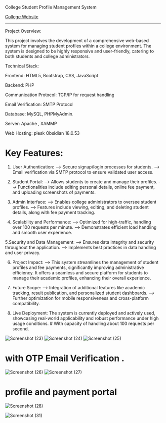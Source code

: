 College Student Profile Management System

[College Website ](https://ggchmr.com/)

------------------------------------------------
Project Overview:

This project involves the development of a comprehensive web-based system for managing student profiles within a college environment. The system is designed to be highly responsive and user-friendly, catering to both students and college administrators.

Technical Stack:

Frontend: HTML5, Bootstrap, CSS, JavaScript

Backend: PHP

Communication Protocol: TCP/IP for request handling

Email Verification: SMTP Protocol

Database: MySQL, PHPMyAdmin.

Server: Apache , XAMMP

Web Hosting: plesk Obsidian 18.0.53

# Key Features:

 1. User Authentication:
--> Secure signup/login processes for students.
--> Email verification via SMTP protocol to ensure validated user access.

 2. Student Portal:
--> Allows students to create and manage their profiles.
--> Functionalities include editing personal details, online fee payment, and uploading screenshots of payments.

 3. Admin Interface:
--> Enables college administrators to oversee student profiles.
--> Features include viewing, editing, and deleting student details, along with fee payment tracking.

 4. Scalability and Performance:
--> Optimized for high-traffic, handling over 100 requests per minute.
--> Demonstrates efficient load handling and smooth user experience.

 5.Security and Data Management:
--> Ensures data integrity and security throughout the application.
--> Implements best practices in data handling and user privacy.

 6. Project Impact:
--> This system streamlines the management of student profiles and fee payments, significantly improving administrative efficiency. It offers a seamless and secure platform for students to manage their academic profiles, enhancing their overall experience.

 7. Future Scope:
--> Integration of additional features like academic tracking, result publication, and personalized student dashboards.
--> Further optimization for mobile responsiveness and cross-platform compatibility.

 8. Live Deployment:
The system is currently deployed and actively used, showcasing real-world applicability and robust performance under high usage conditions. # With capacity of handling about 100 requests per second.


![Screenshot (23)](https://github.com/Shivam9456Singh/Student-Registration-for-college-Website/assets/113454708/f39e448c-0705-4d70-a52a-389ef7953da9)
![Screenshot (24)](https://github.com/Shivam9456Singh/Student-Registration-for-college-Website/assets/113454708/3962f1f0-4eff-4b82-849e-5b15786c69cd)
![Screenshot (25)](https://github.com/Shivam9456Singh/Student-Registration-for-college-Website/assets/113454708/344751a0-e01b-4669-a3fb-c45ad32cedc5)

# with OTP Email Verification .
![Screenshot (26)](https://github.com/Shivam9456Singh/Student-Registration-for-college-Website/assets/113454708/0d6f76c4-1c27-4686-b80f-42b91044ef20)
![Screenshot (27)](https://github.com/Shivam9456Singh/Student-Registration-for-college-Website/assets/113454708/d18f69f8-6849-452c-8714-6b80535ee2ef)


# profile and payment portal
![Screenshot (28)](https://github.com/Shivam9456Singh/Student-Registration-for-college-Website/assets/113454708/917b7bab-3722-4e74-a228-11c332a2b0a1)

![Screenshot (31)](https://github.com/Shivam9456Singh/Student-Registration-for-college-Website/assets/113454708/f6ff940c-c8a5-46ee-83f4-cfe9f7f8a218)

